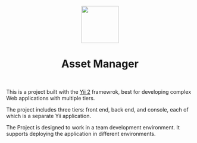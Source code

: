 <p align="center">
    <a href="https://github.com/yiisoft" target="_blank">
        <img src="https://tavinconsult.com/wp-content/uploads/2022/08/Tavin-Logo.png" height="100px">
    </a>
    <h1 align="center">Asset Manager</h1>
    <br>
</p>

This is a project built with the [Yii 2](http://www.yiiframework.com/) framewrok, best for
developing complex Web applications with multiple tiers.

The project includes three tiers: front end, back end, and console, each of which
is a separate Yii application.

The Project is designed to work in a team development environment. It supports
deploying the application in different environments.
